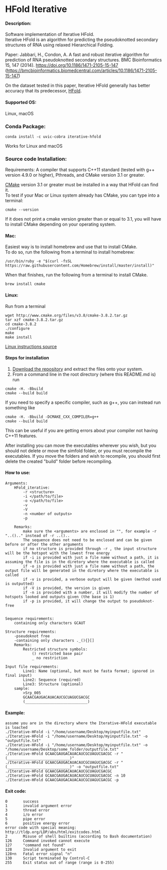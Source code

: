# HFold Iterative

#### Description:
Software implementation of Iterative HFold.      
Iterative HFold is an algorithm for predicting the pseudoknotted secondary structures of RNA using relaxed Hierarchical Folding. 

Paper: Jabbari, H., Condon, A. A fast and robust iterative algorithm for prediction of RNA pseudoknotted secondary structures. BMC Bioinformatics 15, 147 (2014). https://doi.org/10.1186/1471-2105-15-147 (https://bmcbioinformatics.biomedcentral.com/articles/10.1186/1471-2105-15-147)

On the dataset tested in this paper, Iterative HFold generally has better accuracy that its predecessor, [HFold](https://github.com/HosnaJabbari/HFold).

#### Supported OS: 
Linux, macOS

### Conda Package:
```
conda install -c uvic-cobra iterative-hfold
```
Works for Linux and macOS

### Source code Installation:  
Requirements: A compiler that supports C++11 standard (tested with g++ version 4.9.0 or higher), Pthreads, and CMake version 3.1 or greater.    

[CMake](https://cmake.org/install/) version 3.1 or greater must be installed in a way that HFold can find it.    
To test if your Mac or Linux system already has CMake, you can type into a terminal:      
```
cmake --version
```
If it does not print a cmake version greater than or equal to 3.1, you will have to install CMake depending on your operating system.

#### Mac:    
Easiest way is to install homebrew and use that to install CMake.    
To do so, run the following from a terminal to install homebrew:      
```  
/usr/bin/ruby -e "$(curl -fsSL https://raw.githubusercontent.com/Homebrew/install/master/install)"   
```    
When that finishes, run the following from a terminal to install CMake.     
```   
brew install cmake   
``` 
#### Linux:    
Run from a terminal     
```
wget http://www.cmake.org/files/v3.8/cmake-3.8.2.tar.gz
tar xzf cmake-3.8.2.tar.gz
cd cmake-3.8.2
./configure
make
make install
```
[Linux instructions source](https://geeksww.com/tutorials/operating_systems/linux/installation/downloading_compiling_and_installing_cmake_on_linux.php)

#### Steps for installation   
1. [Download the repository](https://github.com/HosnaJabbari/HFold_iterative.git) and extract the files onto your system.
2. From a command line in the root directory (where this README.md is) run
```
cmake -H. -Bbuild
cmake --build build
```   
If you need to specify a specific compiler, such as g++, you can instead run something like   
```
cmake -H. -Bbuild -DCMAKE_CXX_COMPILER=g++
cmake --build build
```   
This can be useful if you are getting errors about your compiler not having C++11 features.

After installing you can move the executables wherever you wish, but you should not delete or move the simfold folder, or you must recompile the executables. If you move the folders and wish to recompile, you should first delete the created "build" folder before recompiling.

#### How to use:
    Arguments:
        HFold_iterative:
            -r <structure>
            -i </path/to/file>
            -o </path/to/file>
            -v
            -V
            -n <number of outputs>
            -p

        Remarks:
            make sure the <arguments> are enclosed in "", for example -r "..().." instead of -r ..()..
            The sequence does not need to be enclosed and can be given before or after the other arguments
            if no structure is provided through -r , the input structure will be the hotspot with the lowest free energy
            if -i is provided with just a file name without a path, it is assuming the file is in the diretory where the executable is called
            if -o is provided with just a file name without a path, the output file will be generated in the diretory where the executable is called
            if -v is provided, a verbose output will be given (method used is outputted)
            if -V is provided, the version is given
            if -n is provided with a number, it will modify the number of hotspots looked and outputs given (the base is 1)
            if -p is provided, it will change the output to pseudoknot-free

    
    Sequence requirements:
        containing only characters GCAUT

    Structure requirements:
        -pseudoknot free
        -containing only characters ._(){}[]
        Remarks:
            Restricted structure symbols:
                () restricted base pair
                _ no restriction

    Input file requirements:
            Line1: Name (optional, but must be fasta format; ignored in final input)
            Line2: Sequence (required)
            Line3: Structure (optional)
        sample:
            >Srp_005
            GCAACGAUGACAUACAUCGCUAGUCGACGC
            (____________________________)

#### Example:
    assume you are in the directory where the Iterative-HFold executable is loacted
    ./Iterative-HFold -i "/home/username/Desktop/myinputfile.txt"
    ./Iterative-HFold -i "/home/username/Desktop/myinputfile.txt" -o "outputfile.txt"
    ./Iterative-HFold -i "/home/username/Desktop/myinputfile.txt" -o "/home/username/Desktop/some_folder/outputfile.txt"
    ./Iterative-HFold GCAACGAUGACAUACAUCGCUAGUCGACGC -r "(____________________________)"
    ./Iterative-HFold GCAACGAUGACAUACAUCGCUAGUCGACGC -r "(____________________________)" -o "outputfile.txt"
    ./Iterative-HFold GCAACGAUGACAUACAUCGCUAGUCGACGC
    ./Iterative-HFold GCAACGAUGACAUACAUCGCUAGUCGACGC -n 10
    ./Iterative-HFold GCAACGAUGACAUACAUCGCUAGUCGACGC -p

    
#### Exit code:
    0       success
    1	    invalid argument error 
    3	    thread error
    4       i/o error
    5       pipe error
    6       positive energy error
    error code with special meaning: http://tldp.org/LDP/abs/html/exitcodes.html
    2	    Misuse of shell builtins (according to Bash documentation)
    126	    Command invoked cannot execute
    127	    "command not found"
    128	    Invalid argument to exit	
    128+n	Fatal error signal "n"
    130	    Script terminated by Control-C
    255	    Exit status out of range (range is 0-255)
